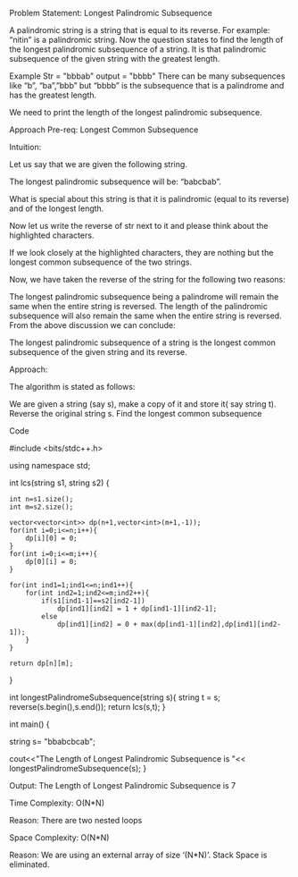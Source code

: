 
Problem Statement: Longest Palindromic Subsequence

A palindromic string is a string that is equal to its reverse. For example: “nitin” is a palindromic string. Now the question states to find the length of the longest palindromic subsequence of a string. It is that palindromic subsequence of the given string with the greatest length.

Example Str = "bbbab"
output = "bbbb"
There can be many subsequences like “b”, “ba”,”bbb” but “bbbb” is the subsequence that is a palindrome and has the greatest length.

We need to print the length of the longest palindromic subsequence.


Approach
Pre-req: Longest Common Subsequence



Intuition:

Let us say that we are given the following string.


The longest palindromic subsequence will be: “babcbab”.

What is special about this string is that it is palindromic (equal to its reverse) and of the longest length.

Now let us write the reverse of str next to it and please think about the highlighted characters.


If we look closely at the highlighted characters, they are nothing but the longest common subsequence of the two strings.

Now, we have taken the reverse of the string for the following two reasons:

The longest palindromic subsequence being a palindrome will remain the same when the entire string is reversed.
The length of the palindromic subsequence will also remain the same when the entire string is reversed.
From the above discussion we can conclude:

The longest palindromic subsequence of a string is the longest common subsequence of the given string and its reverse.

Approach:

The algorithm is stated as follows:

We are given a string (say s), make a copy of it and store it( say string t).
Reverse the original string s.
Find the longest common subsequence 

Code

#include <bits/stdc++.h>

using namespace std;

int lcs(string s1, string s2) {
    
    int n=s1.size();
    int m=s2.size();

    vector<vector<int>> dp(n+1,vector<int>(m+1,-1));
    for(int i=0;i<=n;i++){
        dp[i][0] = 0;
    }
    for(int i=0;i<=m;i++){
        dp[0][i] = 0;
    }
    
    for(int ind1=1;ind1<=n;ind1++){
        for(int ind2=1;ind2<=m;ind2++){
            if(s1[ind1-1]==s2[ind2-1])
                dp[ind1][ind2] = 1 + dp[ind1-1][ind2-1];
            else
                dp[ind1][ind2] = 0 + max(dp[ind1-1][ind2],dp[ind1][ind2-1]);
        }
    }
    
    return dp[n][m];
}

int longestPalindromeSubsequence(string s){
    string t = s;
    reverse(s.begin(),s.end());
    return lcs(s,t);
}

int main() {

  string s= "bbabcbcab";
                                 
  cout<<"The Length of Longest Palindromic Subsequence is "<<
  longestPalindromeSubsequence(s);
}

Output: The Length of Longest Palindromic Subsequence is 7

Time Complexity: O(N*N)

Reason: There are two nested loops

Space Complexity: O(N*N)

Reason: We are using an external array of size ‘(N*N)’. Stack Space is eliminated.